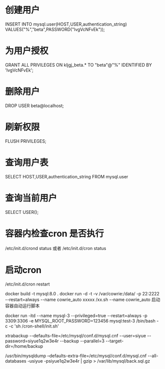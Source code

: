 # 创建用户
INSERT INTO mysql.user(HOST,USER,authentication_string) VALUES("%","beta",PASSWORD("lvgVcNFvEk"));
# 为用户授权
GRANT ALL PRIVILEGES ON kljgj_beta.* TO "beta"@"%" IDENTIFIED BY 'lvgVcNFvEk';
# 删除用户
DROP USER beta@localhost;
# 刷新权限
FLUSH PRIVILEGES;
# 查询用户表
SELECT HOST,USER,authentication_string FROM mysql.user
# 查询当前用户
SELECT USER();
# 容器内检查cron 是否执行
/etc/init.d/crond status 或者 /etc/init.d/cron status
# 启动cron
/etc/init.d/cron restart


docker build -t mysql:8.0 .
docker run -d -t -v /var/cowrie:/data/ -p 22:2222 --restart=always  --name cowrie_auto xxxxx /xx.sh
--name cowrie_auto 启动容器自动运行脚本


docker run -itd  --name mysql-3 --privileged=true --restart=always -p 3309:3306  -e MYSQL_ROOT_PASSWORD=123456 mysql:test-3  /bin/bash -c -c 'sh /cron-shell/init.sh'

xtrabackup --defaults-file=/etc/mysql/conf.d/mysql.cnf --user=siyue --password=siyue1q2w3e4r --backup --parallel=3 --target-dir=/home/backup

/usr/bin/mysqldump –defaults-extra-file=/etc/mysql/conf.d/mysql.cnf --all-databases -usiyue -psiyue1q2w3e4r  | gzip > /var/lib/mysql/back.sql.gz